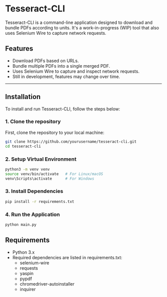 # Tesseract-CLI

Tesseract-CLI is a command-line application designed to download and bundle PDFs according to units. It's a work-in-progress (WIP) tool that also uses Selenium Wire to capture network requests.

## Features

- Download PDFs based on URLs.
- Bundle multiple PDFs into a single merged PDF.
- Uses Selenium Wire to capture and inspect network requests.
- Still in development, features may change over time.

---
## Installation

To install and run Tesseract-CLI, follow the steps below:

### 1. Clone the repository
First, clone the repository to your local machine:

```bash
git clone https://github.com/yourusername/tesseract-cli.git
cd tesseract-cli
```

### 2. Setup Virtual Environment
```bash
python3 -m venv venv
source venv/bin/activate   # For Linux/macOS
venv\Scripts\activate      # For Windows
```

### 3. Install Dependencies
```bash
pip install -r requirements.txt
```

### 4. Run the Application
```bash
python main.py
```

## Requirements
- Python 3.x
- Required dependencies are listed in requirements.txt:
    - selenium-wire
    - requests
    - yaspin
    - pypdf
    - chromedriver-autoinstaller
    - inquirer